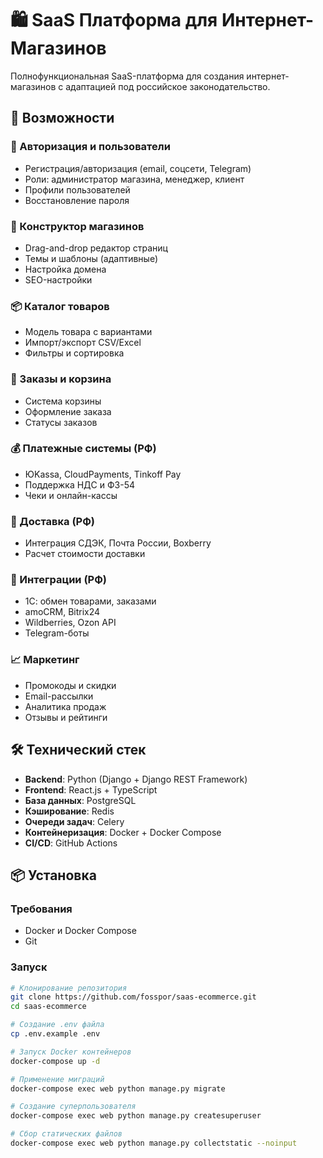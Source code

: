 # 🛍️ SaaS Платформа для Интернет-Магазинов

Полнофункциональная SaaS-платформа для создания интернет-магазинов с адаптацией под российское законодательство.

## 🚀 Возможности

### 🔐 Авторизация и пользователи
- Регистрация/авторизация (email, соцсети, Telegram)
- Роли: администратор магазина, менеджер, клиент
- Профили пользователей
- Восстановление пароля

### 🏪 Конструктор магазинов
- Drag-and-drop редактор страниц
- Темы и шаблоны (адаптивные)
- Настройка домена
- SEO-настройки

### 📦 Каталог товаров
- Модель товара с вариантами
- Импорт/экспорт CSV/Excel
- Фильтры и сортировка

### 🛒 Заказы и корзина
- Система корзины
- Оформление заказа
- Статусы заказов

### 💰 Платежные системы (РФ)
- ЮKassa, CloudPayments, Tinkoff Pay
- Поддержка НДС и ФЗ-54
- Чеки и онлайн-кассы

### 🚚 Доставка (РФ)
- Интеграция СДЭК, Почта России, Boxberry
- Расчет стоимости доставки

### 🔗 Интеграции (РФ)
- 1С: обмен товарами, заказами
- amoCRM, Bitrix24
- Wildberries, Ozon API
- Telegram-боты

### 📈 Маркетинг
- Промокоды и скидки
- Email-рассылки
- Аналитика продаж
- Отзывы и рейтинги

## 🛠 Технический стек

- **Backend**: Python (Django + Django REST Framework)
- **Frontend**: React.js + TypeScript
- **База данных**: PostgreSQL
- **Кэширование**: Redis
- **Очереди задач**: Celery
- **Контейнеризация**: Docker + Docker Compose
- **CI/CD**: GitHub Actions

## 📦 Установка

### Требования
- Docker и Docker Compose
- Git

### Запуск

```bash
# Клонирование репозитория
git clone https://github.com/fosspor/saas-ecommerce.git
cd saas-ecommerce

# Создание .env файла
cp .env.example .env

# Запуск Docker контейнеров
docker-compose up -d

# Применение миграций
docker-compose exec web python manage.py migrate

# Создание суперпользователя
docker-compose exec web python manage.py createsuperuser

# Сбор статических файлов
docker-compose exec web python manage.py collectstatic --noinput
